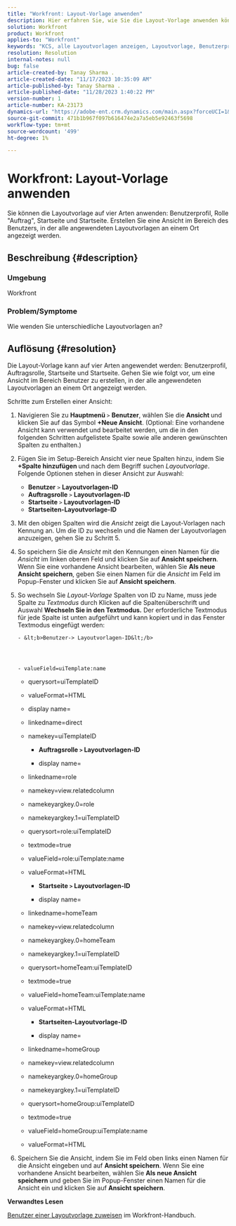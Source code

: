 ```yaml
---
title: "Workfront: Layout-Vorlage anwenden"
description: Hier erfahren Sie, wie Sie die Layout-Vorlage anwenden können.
solution: Workfront
product: Workfront
applies-to: "Workfront"
keywords: "KCS, alle Layoutvorlagen anzeigen, Layoutvorlage, Benutzerprofil, Rolle, Startseite, Startseite, Workfront"
resolution: Resolution
internal-notes: null
bug: false
article-created-by: Tanay Sharma .
article-created-date: "11/17/2023 10:35:09 AM"
article-published-by: Tanay Sharma .
article-published-date: "11/28/2023 1:40:22 PM"
version-number: 1
article-number: KA-23173
dynamics-url: "https://adobe-ent.crm.dynamics.com/main.aspx?forceUCI=1&pagetype=entityrecord&etn=knowledgearticle&id=4d4a34f8-3485-ee11-8179-6045bd006704"
source-git-commit: 471b1b967f097b616474e2a7a5eb5e92463f5698
workflow-type: tm+mt
source-wordcount: '499'
ht-degree: 1%

---
```


# Workfront: Layout-Vorlage anwenden


Sie können die Layoutvorlage auf vier Arten anwenden: Benutzerprofil, Rolle &quot;Auftrag&quot;, Startseite und Startseite. Erstellen Sie eine Ansicht im Bereich des Benutzers, in der alle angewendeten Layoutvorlagen an einem Ort angezeigt werden.

## Beschreibung {#description}


### Umgebung

Workfront



### Problem/Symptome

Wie wenden Sie unterschiedliche Layoutvorlagen an?


## Auflösung {#resolution}


Die Layout-Vorlage kann auf vier Arten angewendet werden: Benutzerprofil, Auftragsrolle, Startseite und Startseite. Gehen Sie wie folgt vor, um eine Ansicht im Bereich Benutzer zu erstellen, in der alle angewendeten Layoutvorlagen an einem Ort angezeigt werden.

Schritte zum Erstellen einer Ansicht:

1. Navigieren Sie zu <b>Hauptmenü </b>`>`  <b>Benutzer</b>, wählen Sie die <b>Ansicht </b>und klicken Sie auf das Symbol <b>+Neue Ansicht</b>. (Optional: Eine vorhandene Ansicht kann verwendet und bearbeitet werden, um die in den folgenden Schritten aufgelistete Spalte sowie alle anderen gewünschten Spalten zu enthalten.)
2. Fügen Sie im Setup-Bereich Ansicht vier neue Spalten hinzu, indem Sie <b>+Spalte hinzufügen </b>und nach dem Begriff suchen *Layoutvorlage*. Folgende Optionen stehen in dieser Ansicht zur Auswahl:

   - <b>Benutzer</b> `>`  <b>Layoutvorlagen-ID</b>
   - <b>Auftragsrolle </b>`>`  <b>Layoutvorlagen-ID</b>
   - <b>Startseite </b>`>`  <b>Layoutvorlagen-ID</b>
   - <b>Startseiten-Layoutvorlage-ID</b>
3. Mit den obigen Spalten wird die *Ansicht* zeigt die Layout-Vorlagen nach Kennung an. Um die ID zu wechseln und die Namen der Layoutvorlagen anzuzeigen, gehen Sie zu Schritt 5.
4. So speichern Sie die *Ansicht* mit den Kennungen einen Namen für die *Ansicht* im linken oberen Feld und klicken Sie auf <b>Ansicht speichern</b>. Wenn Sie eine vorhandene Ansicht bearbeiten, wählen Sie <b>Als neue Ansicht speichern</b>, geben Sie einen Namen für die *Ansicht* im Feld im Popup-Fenster und klicken Sie auf <b>Ansicht speichern</b>.
5. So wechseln Sie *Layout-Vorlage* Spalten von ID zu Name, muss jede Spalte zu *Textmodus* durch Klicken auf die Spaltenüberschrift und Auswahl <b>Wechseln Sie in den Textmodus.</b>
Der erforderliche Textmodus für jede Spalte ist unten aufgeführt und kann kopiert und in das Fenster Textmodus eingefügt werden:





       - &lt;b>Benutzer-> Layoutvorlagen-ID&lt;/b> 
       
       
       
       
       - valueField=uiTemplate:name
       
   - querysort=uiTemplateID
   - valueFormat=HTML
   - display name=
   - linkedname=direct
   - namekey=uiTemplateID




      - <b>Auftragsrolle `>`  Layoutvorlagen-ID </b>




      - display name=
   - linkedname=role
   - namekey=view.relatedcolumn
   - namekeyargkey.0=role
   - namekeyargkey.1=uiTemplateID
   - querysort=role:uiTemplateID
   - textmode=true
   - valueField=role:uiTemplate:name
   - valueFormat=HTML




      - <b>Startseite `>`  Layoutvorlagen-ID</b>




      - display name=
   - linkedname=homeTeam
   - namekey=view.relatedcolumn
   - namekeyargkey.0=homeTeam
   - namekeyargkey.1=uiTemplateID
   - querysort=homeTeam:uiTemplateID
   - textmode=true
   - valueField=homeTeam:uiTemplate:name
   - valueFormat=HTML




      - <b>Startseiten-Layoutvorlage-ID </b>




      - display name=
   - linkedname=homeGroup
   - namekey=view.relatedcolumn
   - namekeyargkey.0=homeGroup
   - namekeyargkey.1=uiTemplateID
   - querysort=homeGroup:uiTemplateID
   - textmode=true
   - valueField=homeGroup:uiTemplate:name
   - valueFormat=HTML
6. Speichern Sie die Ansicht, indem Sie im Feld oben links einen Namen für die Ansicht eingeben und auf <b>Ansicht speichern</b>. Wenn Sie eine vorhandene Ansicht bearbeiten, wählen Sie <b>Als neue Ansicht speichern</b> und geben Sie im Popup-Fenster einen Namen für die Ansicht ein und klicken Sie auf <b>Ansicht speichern</b>.


<b>Verwandtes Lesen</b>

[Benutzer einer Layoutvorlage zuweisen](https://experienceleague.adobe.com/docs/workfront/using/administration-and-setup/customize/layout-templates/assign-users-to-layout-template.html) im Workfront-Handbuch.
